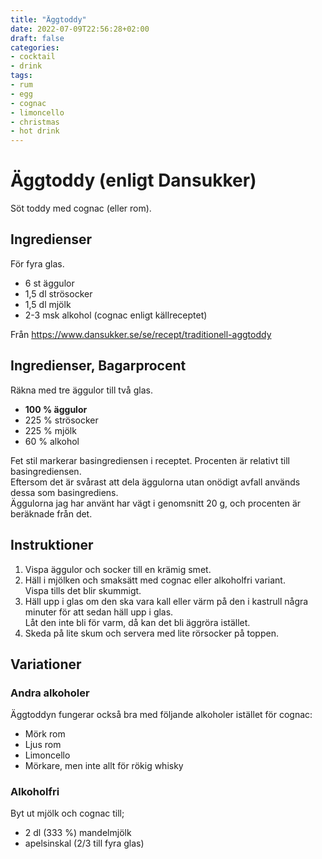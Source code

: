 ```yaml
---
title: "Äggtoddy"
date: 2022-07-09T22:56:28+02:00
draft: false
categories:
- cocktail
- drink
tags:
- rum
- egg
- cognac
- limoncello
- christmas
- hot drink
---
```


# Äggtoddy (enligt Dansukker)

Söt toddy med cognac (eller rom).

## Ingredienser 

För fyra glas.

- 6 st äggulor
- 1,5 dl strösocker
- 1,5 dl mjölk
- 2-3 msk alkohol (cognac enligt källreceptet)

Från https://www.dansukker.se/se/recept/traditionell-aggtoddy

## Ingredienser, Bagarprocent

Räkna med tre äggulor till två glas.

- **100 % äggulor**
- 225 % strösocker
- 225 % mjölk
- 60 % alkohol

Fet stil markerar basingrediensen i receptet. Procenten är relativt till basingrediensen.  
Eftersom det är svårast att dela äggulorna utan onödigt avfall används dessa som basingrediens.  
Äggulorna jag har använt har vägt i genomsnitt 20 g, och procenten är beräknade från det.

## Instruktioner

1. Vispa äggulor och socker till en krämig smet.
2. Häll i mjölken och smaksätt med cognac eller alkoholfri variant.  
   Vispa tills det blir skummigt.
3. Häll upp i glas om den ska vara kall eller värm på den i kastrull några minuter för att sedan häll upp i glas.  
Låt den inte bli för varm, då kan det bli äggröra istället.
4. Skeda på lite skum och servera med lite rörsocker på toppen.

## Variationer

### Andra alkoholer

Äggtoddyn fungerar också bra med följande alkoholer istället för cognac:
- Mörk rom
- Ljus rom
- Limoncello
- Mörkare, men inte allt för rökig whisky

### Alkoholfri

Byt ut mjölk och cognac till;
- 2 dl (333 %) mandelmjölk
- apelsinskal (2/3 till fyra glas)
